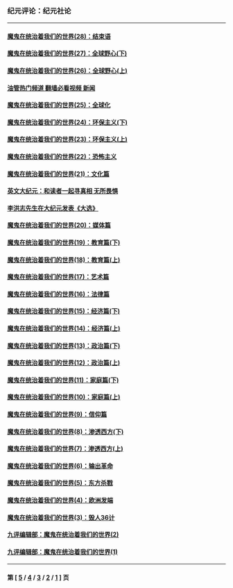 ### 纪元评论：纪元社论
---
#### [魔鬼在统治着我们的世界(28)：结束语](../../pages/nsc422/n10936246.md?12080330) 
#### [魔鬼在统治着我们的世界(27)：全球野心(下)](../../pages/nsc422/n10928319.md?12080330) 
#### [魔鬼在统治着我们的世界(26)：全球野心(上)](../../pages/nsc422/n10900318.md?12080330) 
#### [油管热门频道 翻墙必看视频 新闻](ok?12080330)
#### [魔鬼在统治着我们的世界(25)：全球化](../../pages/nsc422/n10788205.md?12080330) 
#### [魔鬼在统治着我们的世界(24)：环保主义(下)](../../pages/nsc422/n10695307.md?12080330) 
#### [魔鬼在统治着我们的世界(23)：环保主义(上)](../../pages/nsc422/n10688613.md?12080330) 
#### [魔鬼在统治着我们的世界(22)：恐怖主义](../../pages/nsc422/n10614727.md?12080330) 
#### [魔鬼在统治着我们的世界(21)：文化篇](../../pages/nsc422/n10597706.md?12080330) 
#### [英文大纪元：和读者一起寻真相 无所畏惧](../../pages/nsc422/n12542027.md?12080330) 
#### [李洪志先生在大纪元发表《大选》](../../pages/nsc422/n12534746.md?12080330) 
#### [魔鬼在统治着我们的世界(20)：媒体篇](../../pages/nsc422/n10586579.md?12080330) 
#### [魔鬼在统治着我们的世界(19)：教育篇(下)](../../pages/nsc422/n10564808.md?12080330) 
#### [魔鬼在统治着我们的世界(18)：教育篇(上)](../../pages/nsc422/n10526970.md?12080330) 
#### [魔鬼在统治着我们的世界(17)：艺术篇](../../pages/nsc422/n10499093.md?12080330) 
#### [魔鬼在统治着我们的世界(16)：法律篇](../../pages/nsc422/n10485969.md?12080330) 
#### [魔鬼在统治着我们的世界(15)：经济篇(下)](../../pages/nsc422/n10469975.md?12080330) 
#### [魔鬼在统治着我们的世界(14)：经济篇(上)](../../pages/nsc422/n10457370.md?12080330) 
#### [魔鬼在统治着我们的世界(13)：政治篇(下)](../../pages/nsc422/n10448270.md?12080330) 
#### [魔鬼在统治着我们的世界(12)：政治篇(上)](../../pages/nsc422/n10444576.md?12080330) 
#### [魔鬼在统治着我们的世界(11)：家庭篇(下)](../../pages/nsc422/n10440961.md?12080330) 
#### [魔鬼在统治着我们的世界(10)：家庭篇(上)](../../pages/nsc422/n10435448.md?12080330) 
#### [魔鬼在统治着我们的世界(9)：信仰篇](../../pages/nsc422/n10432159.md?12080330) 
#### [魔鬼在统治着我们的世界(8)：渗透西方(下)](../../pages/nsc422/n10429603.md?12080330) 
#### [魔鬼在统治着我们的世界(7)：渗透西方(上)](../../pages/nsc422/n10426013.md?12080330) 
#### [魔鬼在统治着我们的世界(6)：输出革命](../../pages/nsc422/n10421536.md?12080330) 
#### [魔鬼在统治着我们的世界(5)：东方杀戮](../../pages/nsc422/n10417707.md?12080330) 
#### [魔鬼在统治着我们的世界(4)：欧洲发端](../../pages/nsc422/n10414890.md?12080330) 
#### [魔鬼在统治着我们的世界(3)：毁人36计](../../pages/nsc422/n10411583.md?12080330) 
#### [九评编辑部：魔鬼在统治着我们的世界(2)](../../pages/nsc422/n10410036.md?12080330) 
#### [九评编辑部：魔鬼在统治着我们的世界(1)](../../pages/nsc422/n10406825.md?12080330) 

---
#### 第 [ [5](./5.md?12080330) / [4](./4.md?12080330) / [3](./3.md?12080330) / [2](./2.md?12080330) / [1](./1.md?12080330) ] 页
